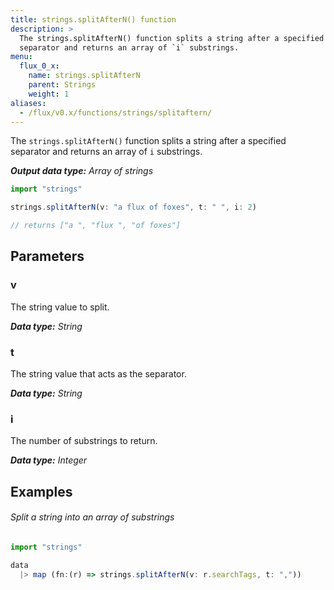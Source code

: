 ```yaml
---
title: strings.splitAfterN() function
description: >
  The strings.splitAfterN() function splits a string after a specified
  separator and returns an array of `i` substrings.
menu:
  flux_0_x:
    name: strings.splitAfterN
    parent: Strings
    weight: 1
aliases:
  - /flux/v0.x/functions/strings/splitaftern/
---
```


The `strings.splitAfterN()` function splits a string after a specified separator and returns
an array of `i` substrings.

_**Output data type:** Array of strings_

```js
import "strings"

strings.splitAfterN(v: "a flux of foxes", t: " ", i: 2)

// returns ["a ", "flux ", "of foxes"]
```

## Parameters

### v
The string value to split.

_**Data type:** String_

### t
The string value that acts as the separator.

_**Data type:** String_

### i
The number of substrings to return.

_**Data type:** Integer_

## Examples

###### Split a string into an array of substrings
```js
import "strings"

data
  |> map (fn:(r) => strings.splitAfterN(v: r.searchTags, t: ","))
```
